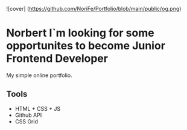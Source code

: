 ![cover] (https://github.com/NoriFe/Portfolio/blob/main/public/og.png)

# Norbert I`m looking for some opportunites to become Junior Frontend Developer


My simple online portfolio.

## Tools

- HTML + CSS + JS
- Github API
- CSS Grid

